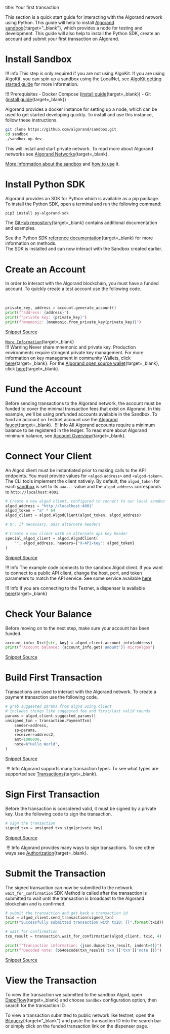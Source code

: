 title: Your first transaction

This section is a quick start guide for interacting with the Algorand network using Python. This guide will help to install [Algorand sandbox](https://github.com/algorand/sandbox){:target="_blank"}, which provides a node for testing and development. This guide will also help to install the Python SDK, create an account and submit your first transaction on Algorand.  

# Install Sandbox

!!! info
    This step is only required if you are not using AlgoKit. If you are using AlgoKit, you can spin up a sandbox using the LocalNet, see [AlgoKit getting started guide](/docs/get-started/algokit/#start-a-localnet) for more information. 

!!! Prerequisites
    - Docker Compose ([install guide](https://docs.docker.com/compose/install/){target=_blank})
    - Git ([install guide](https://git-scm.com/book/en/v2/Getting-Started-Installing-Git){target=_blank}) 

Algorand provides a docker instance for setting up a node, which can be used to get started developing quickly. To install and use this instance, follow these instructions.
​
```bash
git clone https://github.com/algorand/sandbox.git
cd sandbox
./sandbox up dev 
```

This will install and start private network. To read more about Algorand networks see [Algorand Networks](../../get-details/algorand-networks/index.md){target=_blank}. 

[More Information about the sandbox](https://developer.algorand.org/articles/introducing-sandbox-20/) and [how to use](https://developer.algorand.org/tutorials/exploring-the-algorand-sandbox/) it.

 
# Install Python SDK
Algorand provides an SDK for Python which is available as a pip package. To install the Python SDK, open a terminal and run the following command:
​
``` bash
pip3 install py-algorand-sdk
``` 

The [GitHub repository](https://github.com/algorand/py-algorand-sdk){target=_blank} contains additional documentation and examples.

See the Python SDK [reference documentation](https://py-algorand-sdk.readthedocs.io/en/latest/){target=_blank} for more information on methods.  
​
The SDK is installed and can now interact with the Sandbox created earlier.​ 

# Create an Account
In order to interact with the Algorand blockchain, you must have a funded account. To quickly create a test account use the following code.

​
<!-- ===PYSDK_ACCOUNT_GENERATE=== -->
```python
private_key, address = account.generate_account()
print(f"address: {address}")
print(f"private key: {private_key}")
print(f"mnemonic: {mnemonic.from_private_key(private_key)}")
```
[Snippet Source](https://github.com/algorand/py-algorand-sdk/blob/examples/examples/account.py#L5-L9)
<!-- ===PYSDK_ACCOUNT_GENERATE=== -->

[`More Information`](../../get-details/accounts/create.md#standalone){target=_blank}  
​
!!! Warning
    Never share mnemonic and private key. Production environments require stringent private key management. For more information on key management in community Wallets, click [here](https://developer.algorand.org/docs/community/#wallets){target=_blank}. For the [Algorand open source wallet](https://developer.algorand.org/articles/algorand-wallet-now-open-source/){target=_blank}, click [here](https://github.com/algorand/algorand-wallet){target=_blank}.

# Fund the Account
Before sending transactions to the Algorand network, the account must be funded to cover the minimal transaction fees that exist on Algorand. In this example, we'll be using prefunded accounts available in the Sandbox. To fund an account on Testnet account use the [Algorand faucet](https://dispenser.testnet.aws.algodev.network/){target=_blank}. 
​
!!! Info
    All Algorand accounts require a minimum balance to be registered in the ledger. To read more about Algorand minimum balance, see [Account Overview](../../get-details/accounts/index.md#minimum-balance){target=_blank}.  

# Connect Your Client
An Algod client must be instantiated prior to making calls to the API endpoints. You must provide values for `<algod-address>` and `<algod-token>`. The CLI tools implement the client natively. By default, the `algod_token` for each [sandbox](https://github.com/algorand/sandbox) is set to its `aaa...` value and the `algod_address` corresponds to `http://localhost:4001`.


<!-- ===PYSDK_ALGOD_CREATE_CLIENT=== -->
```python
# Create a new algod client, configured to connect to our local sandbox
algod_address = "http://localhost:4001"
algod_token = "a" * 64
algod_client = algod.AlgodClient(algod_token, algod_address)

# Or, if necessary, pass alternate headers

# Create a new client with an alternate api key header
special_algod_client = algod.AlgodClient(
    "", algod_address, headers={"X-API-Key": algod_token}
)
```
[Snippet Source](https://github.com/algorand/py-algorand-sdk/blob/examples/examples/overview.py#L10-L21)
<!-- ===PYSDK_ALGOD_CREATE_CLIENT=== -->

!!! Info
    The example code connects to the sandbox Algod client. If you want to connect to a public API client, change the host, port, and token parameters to match the API service. See some service available [here](https://developer.algorand.org/ecosystem-projects/?tags=api-services)

!!! Info
    If you are connecting to the Testnet, a dispenser is available [here](https://dispenser.testnet.aws.algodev.network/){target=_blank}


# Check Your Balance
Before moving on to the next step, make sure your account has been funded.

<!-- ===PYSDK_ALGOD_FETCH_ACCOUNT_INFO=== -->
```python
account_info: Dict[str, Any] = algod_client.account_info(address)
print(f"Account balance: {account_info.get('amount')} microAlgos")
```
[Snippet Source](https://github.com/algorand/py-algorand-sdk/blob/examples/examples/overview.py#L33-L35)
<!-- ===PYSDK_ALGOD_FETCH_ACCOUNT_INFO=== -->

# Build First Transaction
Transactions are used to interact with the Algorand network. To create a payment transaction use the following code.
​
<!-- ===PYSDK_TRANSACTION_PAYMENT_CREATE=== -->
```python
# grab suggested params from algod using client
# includes things like suggested fee and first/last valid rounds
params = algod_client.suggested_params()
unsigned_txn = transaction.PaymentTxn(
    sender=address,
    sp=params,
    receiver=address2,
    amt=1000000,
    note=b"Hello World",
)
```
[Snippet Source](https://github.com/algorand/py-algorand-sdk/blob/examples/examples/overview.py#L39-L49)
<!-- ===PYSDK_TRANSACTION_PAYMENT_CREATE=== -->
​
!!! Info
    Algorand supports many transaction types. To see what types are supported see [Transactions](../../get-details/transactions/index.md#transaction-types){target=_blank}. 

# Sign First Transaction
Before the transaction is considered valid, it must be signed by a private key. Use the following code to sign the transaction.
​
<!-- ===PYSDK_TRANSACTION_PAYMENT_SIGN=== -->
```python
# sign the transaction
signed_txn = unsigned_txn.sign(private_key)
```
[Snippet Source](https://github.com/algorand/py-algorand-sdk/blob/examples/examples/overview.py#L52-L54)
<!-- ===PYSDK_TRANSACTION_PAYMENT_SIGN=== -->
​
!!! Info
    Algorand provides many ways to sign transactions. To see other ways see [Authorization](../../get-details/transactions/signatures.md#single-signatures){target=_blank}. 
    
# Submit the Transaction
The signed transaction can now be submitted to the network. `wait_for_confirmation` SDK Method is called after the transaction is submitted to wait until the transaction is broadcast to the Algorand blockchain and is confirmed. 

<!-- ===PYSDK_TRANSACTION_PAYMENT_SUBMIT=== -->
```python
# submit the transaction and get back a transaction id
txid = algod_client.send_transaction(signed_txn)
print("Successfully submitted transaction with txID: {}".format(txid))

# wait for confirmation
txn_result = transaction.wait_for_confirmation(algod_client, txid, 4)

print(f"Transaction information: {json.dumps(txn_result, indent=4)}")
print(f"Decoded note: {b64decode(txn_result['txn']['txn']['note'])}")
```
[Snippet Source](https://github.com/algorand/py-algorand-sdk/blob/examples/examples/overview.py#L57-L66)
<!-- ===PYSDK_TRANSACTION_PAYMENT_SUBMIT=== -->

# View the Transaction

To view the transaction we submitted to the sandbox Algod, open [DappFlow](https://app.dappflow.org/explorer/home){target=_blank} and choose `Sandbox` configuration option, then search for the transaction ID. 

To view a transaction submitted to public network like testnet, open the [Bitquery](https://explorer.bitquery.io/algorand_testnet){:target="_blank"} and paste the transaction ID into the search bar or simply click on the funded transaction link on the dispenser page.
